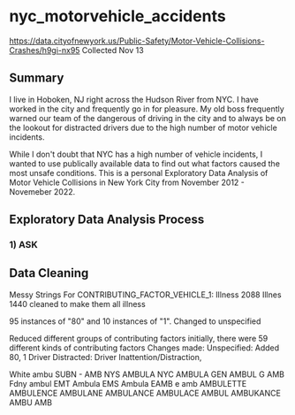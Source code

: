 # nyc_motorvehicle_accidents
https://data.cityofnewyork.us/Public-Safety/Motor-Vehicle-Collisions-Crashes/h9gi-nx95
Collected Nov 13
## Summary
I live in Hoboken, NJ right across the Hudson River from NYC. I have worked in the city and frequently go in for pleasure. My old boss frequently warned our team of the dangerous of driving in the city and to always be on the lookout for distracted drivers due to the high number of motor vehicle incidents.

While I don't doubt that NYC has a high number of vehicle incidents, I wanted to use publically available data to find out what factors caused the most unsafe conditions. This is a personal Exploratory Data Analysis of Motor Vehicle Collisions in  New York City from November 2012 - Novemeber 2022.

## Exploratory Data Analysis Process
### 1) ASK


 
## Data Cleaning
Messy Strings
For CONTRIBUTING_FACTOR_VEHICLE_1:
Illness	2088
Illnes	1440
cleaned to make them all illness

95 instances of "80" and 10 instances of "1". Changed to unspecified

Reduced different groups of contributing factors
initially, there were 59 different kinds of contributing factors
Changes made:
Unspecified: Added 80, 1
Driver Distracted: Driver Inattention/Distraction, 

White ambu
SUBN - AMB
NYS AMBULA
NYC AMBULA
GEN  AMBUL
G AMB
Fdny ambul
EMT Ambula
EMS Ambula
EAMB
e amb
AMBULETTE
AMBULENCE
AMBULANE
AMBULANCE
AMBULACE
AMBUL
AMBUKANCE
AMBU
AMB